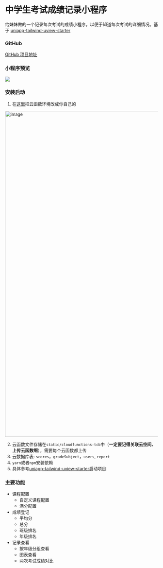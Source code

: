# 中学生考试成绩记录小程序
给妹妹做的一个记录每次考试的成绩小程序，以便于知道每次考试的详细情况。基于
[uniapp-tailwind-uview-starter](https://github.com/xlzy520/uniapp-tailwind-uview-starter)

### GitHub
[GitHub 项目地址](https://github.com/xlzy520/exam-score-reporter)

### 小程序预览
![](https://i.loli.net/2021/06/22/OEYuLT6vq2ejdNQ.jpg)
 

### 安装启动
1. 在[这里](https://github.com/xlzy520/exam-score-reporter/blob/8b97105f92fa3ac5f6e7c2f50d31fddb2f127785/src/App.vue#L48)把云函数环境改成你自己的
<img width="1073" alt="image" src="https://github.com/xlzy520/exam-score-reporter/assets/28336270/df6727ea-69ec-480e-974a-4bad4d9a4450">

2. 云函数文件存储在`static/cloudfunctions-tcb`中（**一定要记得关联云空间、上传云函数啊**），需要每个云函数都上传
2. 云数据库表: `scores`，`gradeSubject`，`users`, `report`
3. `yarn`或者`npm`安装依赖
4. 具体参考[uniapp-tailwind-uview-starter](https://github.com/xlzy520/uniapp-tailwind-uview-starter)启动项目

### 主要功能
- 课程配置
    - 自定义课程配置
    - 满分配置
- 成绩登记
    - 平均分
    - 总分
    - 班级排名
    - 年级排名
- 记录查看
    - 按年级分组查看
    - 图表查看
    - 两次考试成绩对比
